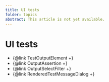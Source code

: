 ```yaml
---
title: UI tests
folder: topics
abstract: This article is not yet available.
---
```


# UI tests

- {@link TestOutputElement +}
- {@link OutputAssertion +}
- {@link OutputSelectFilter +}
- {@link RenderedTestMessageDialog +}
